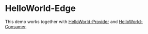 # HelloWorld-Edge

This demo works together with [HelloWorld-Provider][] and [HelloWorld-Consumer][].

[HelloWorld-Provider]: https://github.com/yhs0092/HelloWorld-Provider
[HelloWorld-Consumer]: https://github.com/yhs0092/HelloWorld-Consumer